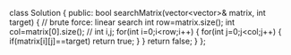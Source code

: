 class Solution {
public:
bool searchMatrix(vector<vector<int>>& matrix, int target) {
// brute force: linear search
int row=matrix.size();
int col=matrix[0].size();
// int i,j;
for(int i=0;i<row;i++)
{
for(int j=0;j<col;j++)
{
if(matrix[i][j]==target)
return true;
}
}
return false;
}
};